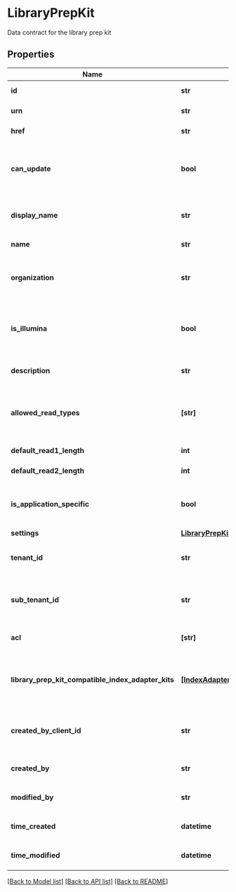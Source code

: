 # LibraryPrepKit

Data contract for the library prep kit

## Properties
Name | Type | Description | Notes
------------ | ------------- | ------------- | -------------
**id** | **str** | Unique object ID | [optional] 
**urn** | **str** | URN of the object | [optional] 
**href** | **str** | HREF to the object | [optional] 
**can_update** | **bool** | Indicate whether the LibraryPrepKit can be updated currently. | [optional] 
**display_name** | **str** | User-friendly name of the library prep kit | [optional] 
**name** | **str** | Name of the LibraryPrepKit | [optional] 
**organization** | **str** | Organization from which the kit originated, e.g. illumina | [optional] 
**is_illumina** | **bool** | Indicate whether the current library prep kit is from illumina or not. | [optional] 
**description** | **str** | Description of the library prep kit | [optional] 
**allowed_read_types** | **[str]** | Indicates the types of reads that are allowed for this library prep kit | [optional] 
**default_read1_length** | **int** | Default read 1 length | [optional] 
**default_read2_length** | **int** | Default read 2 length | [optional] 
**is_application_specific** | **bool** | Whether the library prep kit is application specific | [optional] 
**settings** | [**LibraryPrepKitSettingsResponse**](LibraryPrepKitSettingsResponse.md) |  | [optional] 
**tenant_id** | **str** | Unique identifier for the resource tenant | [optional] 
**sub_tenant_id** | **str** | Organizational or Workgroup ID. If neither are present, User ID. | [optional] 
**acl** | **[str]** | Access control list of the object | [optional] 
**library_prep_kit_compatible_index_adapter_kits** | [**[IndexAdapterKitCompact]**](IndexAdapterKitCompact.md) | Array of compatible index adapter kits for the library prep kit | [optional] 
**created_by_client_id** | **str** | ClientId that created the resource (bssh, stratus...) | [optional] 
**created_by** | **str** | User that created the resource | [optional] 
**modified_by** | **str** | User that last modified the resource | [optional] 
**time_created** | **datetime** | Time (in UTC) the resource was created | [optional] 
**time_modified** | **datetime** | Time (in UTC) the resource was modified | [optional] 

[[Back to Model list]](../README.md#documentation-for-models) [[Back to API list]](../README.md#documentation-for-api-endpoints) [[Back to README]](../README.md)


